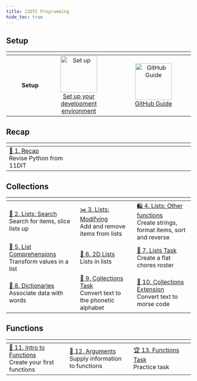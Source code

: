 ```yaml
---
title: 12DTC Programming
hide_toc: true
---
```


## Setup

| <img width=300 /> | <img width=750 /> | <img width=750 /> |
| --: | :-: | :-: |
| **Setup** | <a href="/classroom/setup"><image src="/img/setup.svg" title="Set up" width=100><br>Set up your development environment | <a href="/classroom/github"><image src="/img/github_bw.svg" title="GitHub Guide" width=100><br>GitHub Guide |

## Recap

| <img width=500 /> | <img width=500 /> | <img width=500 /> |
| :-- | :-- | :-- |
| [🐍 1. Recap](recap.md)<br>Revise Python from 11DIT |

## Collections

| <img width=500 /> | <img width=500 /> | <img width=500 /> |
| :-- | :-- | :-- |
| [🛒 2. Lists: Search](lists-01-search.md)<br>Search for items, slice lists up | [✂️ 3. Lists: Modifying](lists-02-modifying.md)<br>Add and remove items from lists | [🛍 4. Lists: Other functions](lists-03-functions.md)<br>Create strings, format items, sort and reverse |
| [📜 5. List Comprehensions](lists-04-comprehensions.md)<br>Transform values in a list | [🧊 6. 2D Lists](lists-05-2d.md)<br>Lists in lists | [🥉 7. Lists Task](lists-task.md)<br>Create a flat chores roster |
| [📕 8. Dictionaries](dictionaries.md)<br>Associate data with words | [🥈 9. Collections Task](collections-task.md)<br>Convert text to the phonetic alphabet | [🥇 10. Collections Extension](collections-extension.md)<br>Convert text to morse code |

## Functions

| <img width=500 /> | <img width=500 /> | <img width=500 /> |
| :-- | :-- | :-- |
| [🧪 11. Intro to Functions](functions-01-basic.md)<br>Create your first functions | [🤬 12. Arguments](functions-02-arguments.md)<br>Supply information to functions | [🏆 13. Functions Task](#)<br>Practice task |